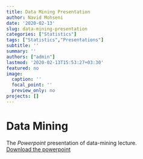 ```yaml
---
title: Data Mining Presentation
author: Navid Mohseni
date: '2020-02-13'
slug: data-mining-presentation
categories: ["Statistics"]
tags: ["Statistics","Presentations"]
subtitle: ''
summary: ''
authors: ["admin"]
lastmod: '2020-02-13T15:53:27+03:30'
featured: no
image:
  caption: ''
  focal_point: ''
  preview_only: no
projects: []
---
```


# Data Mining

The *Powerpoint* presentation of data-mining lecture. <br>
[Download the powerpoint](./Data-Mining.pptx)
